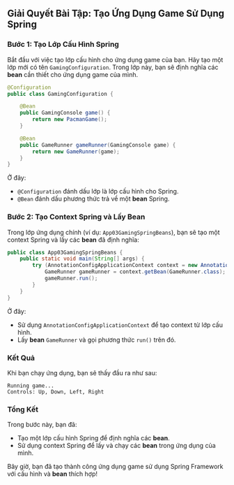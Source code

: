## Giải Quyết Bài Tập: Tạo Ứng Dụng Game Sử Dụng Spring

### Bước 1: Tạo Lớp Cấu Hình Spring

Bắt đầu với việc tạo lớp cấu hình cho ứng dụng game của bạn. Hãy tạo một lớp mới có tên `GamingConfiguration`. Trong lớp này, bạn sẽ định nghĩa các **bean** cần thiết cho ứng dụng game của mình.

```java
@Configuration
public class GamingConfiguration {

    @Bean
    public GamingConsole game() {
        return new PacmanGame();
    }

    @Bean
    public GameRunner gameRunner(GamingConsole game) {
        return new GameRunner(game);
    }
}
```

Ở đây:
- `@Configuration` đánh dấu lớp là lớp cấu hình cho Spring.
- `@Bean` đánh dấu phương thức trả về một **bean** Spring.

### Bước 2: Tạo Context Spring và Lấy Bean

Trong lớp ứng dụng chính (ví dụ: `App03GamingSpringBeans`), bạn sẽ tạo một context Spring và lấy các **bean** đã định nghĩa:

```java
public class App03GamingSpringBeans {
    public static void main(String[] args) {
        try (AnnotationConfigApplicationContext context = new AnnotationConfigApplicationContext(GamingConfiguration.class)) {
            GameRunner gameRunner = context.getBean(GameRunner.class);
            gameRunner.run();
        }
    }
}
```

Ở đây:
- Sử dụng `AnnotationConfigApplicationContext` để tạo context từ lớp cấu hình.
- Lấy **bean** `GameRunner` và gọi phương thức `run()` trên đó.

### Kết Quả

Khi bạn chạy ứng dụng, bạn sẽ thấy đầu ra như sau:

```
Running game...
Controls: Up, Down, Left, Right
```

### Tổng Kết

Trong bước này, bạn đã:
- Tạo một lớp cấu hình Spring để định nghĩa các **bean**.
- Sử dụng context Spring để lấy và chạy các **bean** trong ứng dụng của mình.

Bây giờ, bạn đã tạo thành công ứng dụng game sử dụng Spring Framework với cấu hình và **bean** thích hợp!
